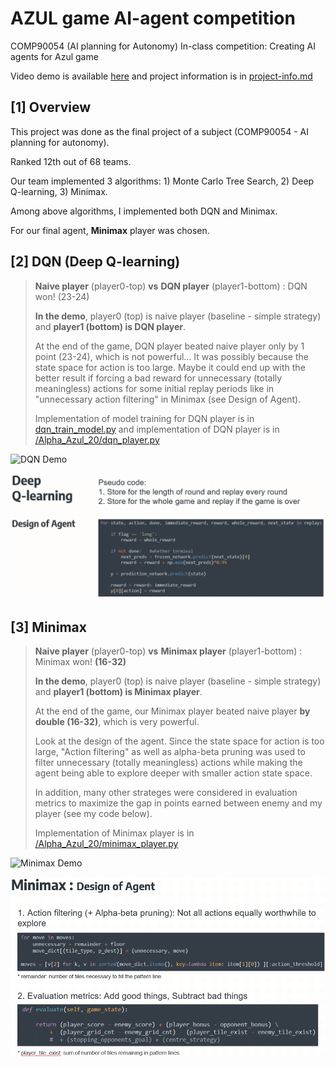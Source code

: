 # AZUL game AI-agent competition
COMP90054 (AI planning for Autonomy) In-class competition: Creating AI agents for Azul game

Video demo is available [here](https://youtu.be/vctpCTW8iWU) and project information is in [project-info.md](https://github.com/kaiyoo/AI-azul/blob/master/project-info.md)


## [1] Overview
This project was done as the final project of a subject (COMP90054 - AI planning for autonomy). 

Ranked 12th out of 68 teams. 

Our team implemented 3 algorithms: 1) Monte Carlo Tree Search, 2) Deep Q-learning, 3) Minimax.

Among above algorithms, I implemented both DQN and Minimax.

For our final agent, **Minimax** player was chosen. 

## [2] DQN (Deep Q-learning)
> **Naive player** (player0-top)  **vs**  **DQN player** (player1-bottom) : DQN won! (23-24)
> 
> **In the demo**, player0 (top) is naive player (baseline - simple strategy) and **player1 (bottom) is DQN player**.
> 
> At the end of the game, DQN player beated naive player only by 1 point (23-24), which is not powerful... It was possibly because the state space for action is too large. Maybe it could end up with the better result if forcing a bad reward for unnecessary (totally meaningless) actions for some initial replay periods like in "unnecessary action filtering" in Minimax (see Design of Agent).
> 
> Implementation of model training for DQN player is in [dqn_train_model.py](dqn_train_model.py) and implementation of DQN player is in [/Alpha_Azul_20/dqn_player.py](players/Alpha_Azul_20/dqn_player.py)
> 

![DQN Demo](img/dqn_demo.gif)

![alt text](img/dqn_design.PNG)


## [3] Minimax
> **Naive player** (player0-top)  **vs**  **Minimax player** (player1-bottom) : Minimax won! **(16-32)**
> 
> **In the demo**, player0 (top) is naive player (baseline - simple strategy) and **player1 (bottom) is Minimax player**.
> 
> At the end of the game, our Minimax player beated naive player **by double (16-32)**, which is very powerful.
> 
> Look at the design of the agent. Since the state space for action is too large, "Action filtering" as well as alpha-beta pruning was used to filter unnecessary (totally meaningless) actions while making the agent being able to explore deeper with smaller action state space.
> 
> In addition, many other strateges were considered in evaluation metrics to maximize the gap in points earned between enemy and my player (see my code below).
> 
> Implementation of Minimax player is in [/Alpha_Azul_20/minimax_player.py](players/Alpha_Azul_20/minimax_player.py)
> 

![Minimax Demo](img/minimax_demo.gif)

![alt text](img/minimax_design.PNG)


